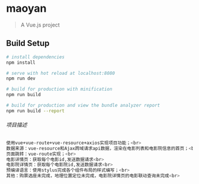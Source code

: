 # maoyan

> A Vue.js project

## Build Setup

``` bash
# install dependencies
npm install

# serve with hot reload at localhost:8080
npm run dev

# build for production with minification
npm run build

# build for production and view the bundle analyzer report
npm run build --report
```


###### 项目描述

``` bash
使用vue+vue-route+vue-resource+axios实现项目功能；<br>
数据来源：vue-resource和Ajax跨域请求api数据，渲染在电影列表和电影院信息的首页；<br>
页面跳转：vue-route实现；<br>
电影详情页：获取每个电影id,发送数据请求<br>
电影院详情页：获取每个电影院id,发送数据请求<br>
预编译语言：使用stylus完成各个组件布局的样式编写；<br>
其他：购票选座未完成，地理位置定位未完成，电影院详情页的电影联动查询未完成<br>
```
